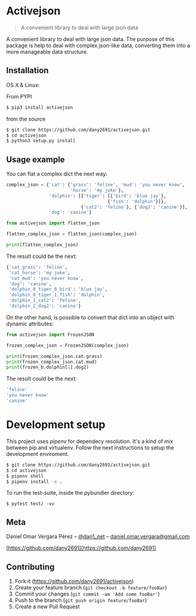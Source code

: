 # Activejson
> A convenient library to deal with large json data

A convenient library to deal with large json data. The purpose of this package is help to deal with complex json-like data, converting them into a more manageable data structure.

## Installation

OS X & Linux:

From PYPI

```sh
$ pip3 install activejson
```

from the source

```sh
$ git clone https://github.com/dany2691/activejson.git
$ cd activejson
$ python3 setup.py install
```

## Usage example

You can flat a complex dict the next way:

```python
complex_json = {'cat': {'grass': 'feline', 'mud': 'you never know',
                        'horse': 'my joke'},
                'dolphin': [{'tiger': [{'bird': 'blue jay'},
                                      {'fish': 'dolphin'}]},
                            {'cat2': 'feline'}, {'dog2': 'canine'}],
                'dog': 'canine'}
```

```python
from activejson import flatten_json

flatten_complex_json = flatten_json(complex_json)

print(flatten_complex_json)
```

The result could be the next:

```sh
{'cat_grass': 'feline',
 'cat_horse': 'my joke',
 'cat_mud': 'you never know',
 'dog': 'canine',
 'dolphin_0_tiger_0_bird': 'blue jay',
 'dolphin_0_tiger_1_fish': 'dolphin',
 'dolphin_1_cat2': 'feline',
 'dolphin_2_dog2': 'canine'}
```

On the other hand, is possible to convert that dict into an object with dynamic attributes:

```python
from activejson import FrozenJSON

frozen_complex_json = FrozenJSON(complex_json)

print(frozen_complex_json.cat.grass)
print(frozen_complex_json.cat.mud)
print(frozen_b.dolphin[2].dog2)
```

The result could be the next:

```sh
'feline'
'you never know'
'canine'
```

# Development setup

This project uses _pipenv_ for dependecy resolution. It's a kind of mix between
pip and virtualenv. Follow the next instructions to setup the development enviroment.

```sh
$ git clone https://github.com/dany2691/activejson.git
$ cd activejson
$ pipenv shell
$ pipenv install -e .
```

To run the test-suite, inside the pybundler directory:

```shell
$ pytest test/ -vv
```

## Meta

Daniel Omar Vergara Pérez – [@dan1_net](https://twitter.com/dan1_net) – daniel.omar.vergara@gmail.com

[https://github.com/dany2691](https://github.com/dany2691)

## Contributing

1. Fork it (<https://github.com/dany2691/activejson>)
2. Create your feature branch (`git checkout -b feature/fooBar`)
3. Commit your changes (`git commit -am 'Add some fooBar'`)
4. Push to the branch (`git push origin feature/fooBar`)
5. Create a new Pull Request
